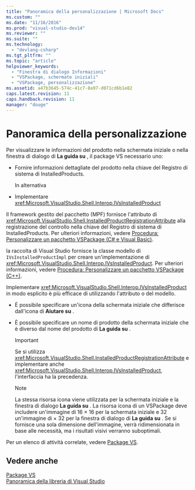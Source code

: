 ```yaml
---
title: "Panoramica della personalizzazione | Microsoft Docs"
ms.custom: ""
ms.date: "11/16/2016"
ms.prod: "visual-studio-dev14"
ms.reviewer: ""
ms.suite: ""
ms.technology: 
  - "devlang-csharp"
ms.tgt_pltfrm: ""
ms.topic: "article"
helpviewer_keywords: 
  - "Finestra di dialogo Informazioni"
  - "VSPackage, schermate iniziali"
  - "VSPackage, personalizzazione"
ms.assetid: a47b3645-574c-41c7-8a97-d071cd6b1e82
caps.latest.revision: 11
caps.handback.revision: 11
manager: "douge"
---
```

# Panoramica della personalizzazione
Per visualizzare le informazioni del prodotto nella schermata iniziale o nella finestra di dialogo di **La guida su** , il package VS necessario uno:  
  
-   Fornire informazioni dettagliate del prodotto nella chiave del Registro di sistema di InstalledProducts.  
  
     In alternativa  
  
-   Implementare <xref:Microsoft.VisualStudio.Shell.Interop.IVsInstalledProduct>  
  
 Il framework gestito del pacchetto \(MPF\) fornisce l'attributo di <xref:Microsoft.VisualStudio.Shell.InstalledProductRegistrationAttribute> alla registrazione del controllo nella chiave del Registro di sistema di InstalledProducts.  Per ulteriori informazioni, vedere [Procedura: Personalizzare un pacchetto VSPackage \(C\# e Visual Basic\)](../misc/how-to-brand-a-vspackage-csharp-and-visual-basic.md).  
  
 la raccolta di Visual Studio fornisce la classe modello di `IVsInstalledProductImpl` per creare un'implementazione di <xref:Microsoft.VisualStudio.Shell.Interop.IVsInstalledProduct>.  Per ulteriori informazioni, vedere [Procedura: Personalizzare un pacchetto VSPackage \(C\+\+\)](../misc/how-to-brand-a-vspackage-cpp.md).  
  
 Implementare <xref:Microsoft.VisualStudio.Shell.Interop.IVsInstalledProduct> in modo esplicito è più efficace di utilizzando l'attributo o del modello.  
  
-   È possibile specificare un'icona della schermata iniziale che differisce dall'icona di **Aiutare su** .  
  
-   È possibile specificare un nome di prodotto della schermata iniziale che è diverso dal nome del prodotto di **La guida su** .  
  
    > [!IMPORTANT]
    >  Se si utilizza <xref:Microsoft.VisualStudio.Shell.InstalledProductRegistrationAttribute> e implementare anche <xref:Microsoft.VisualStudio.Shell.Interop.IVsInstalledProduct>, l'interfaccia ha la precedenza.  
  
    > [!NOTE]
    >  La stessa risorsa icona viene utilizzata per la schermata iniziale e la finestra di dialogo **La guida su** .  La risorsa icona di un VSPackage deve includere un'immagine di 16 × 16 per la schermata iniziale e 32 un'immagine di × 32 per la finestra di dialogo di **La guida su** .  Se si fornisce una sola dimensione dell'immagine, verrà ridimensionata in base alle necessità, ma i risultati visivi verranno suboptimali.  
  
 Per un elenco di attività correlate, vedere [Package VS](../extensibility/internals/vspackages.md).  
  
## Vedere anche  
 [Package VS](../extensibility/internals/vspackages.md)   
 [Panoramica della libreria di Visual Studio](../misc/visual-studio-library-overview.md)